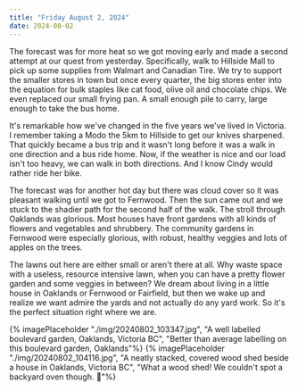 ```yaml
---
title: "Friday August 2, 2024"
date: 2024-08-02
---
```

The forecast was for more heat so we got moving early and made a second attempt at our quest from yesterday. Specifically, walk to Hillside Mall to pick up some supplies from Walmart and Canadian Tire.  We try to support the smaller stores in town but once every quarter, the big stores enter into the equation for bulk staples like cat food, olive oil and chocolate chips.  We even replaced our small frying pan.  A small enough pile to carry, large enough to take the bus home.

It's remarkable how we've changed in the five years we've lived in Victoria.  I remember taking a Modo the 5km to Hillside to get our knives sharpened.  That quickly became a bus trip and it wasn't long before it was a walk in one direction and a bus ride home.  Now, if the weather is nice and our load isn't too heavy, we can walk in both directions.  And I know Cindy would rather ride her bike.

The forecast was for another hot day but there was cloud cover so it was pleasant walking until we got to Fernwood. Then the sun came out and we stuck to the shadier path for the second half of the walk.  The stroll through Oaklands was glorious.  Most houses have front gardens with all kinds of flowers and vegetables and shrubbery.  The community gardens in Fernwood were especially glorious, with robust, healthy veggies and lots of apples on the trees.

The lawns out here are either small or aren't there at all.  Why waste space with a useless, resource intensive lawn, when you can have a pretty flower garden and some veggies in between?  We dream about living in a little house in Oaklands or Fernwood or Fairfield, but then we wake up and realize we want admire the yards and not actually do any yard work.  So it's the perfect situation right where we are.

{% imagePlaceholder "./img/20240802_103347.jpg", "A well labelled boulevard garden, Oaklands, Victoria BC", "Better than average labelling on this boulevard garden, Oaklands"%}
{% imagePlaceholder "./img/20240802_104116.jpg", "A neatly stacked, covered wood shed beside a house in Oaklands, Victoria BC", "What a wood shed! We couldn't spot a backyard oven though. 🙁"%}